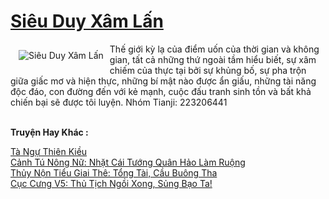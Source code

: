 <a href="https://truyentiki.com/sieu-duy-xam-lan.31741/" title="Siêu Duy Xâm Lấn"><h1>Siêu Duy Xâm Lấn</h1></a><div style="display:table"><img align="right" style="float: left; padding: 10px;" src="https://truyentiki.com/a/img/str/src/31741.jpg" alt="Siêu Duy Xâm Lấn">Thế giới kỳ lạ của điểm uốn của thời gian và không gian, tất cả những thứ ngoài tầm hiểu biết, sự xâm chiếm của thực tại bởi sự khủng bố, sự pha trộn giữa giấc mơ và hiện thực, những bí mật nào được ẩn giấu, những tài năng độc đáo, con đường đến với kẻ mạnh, cuộc đấu tranh sinh tồn và bất khả chiến bại sẽ được tôi luyện. Nhóm Tianji: 223206441</div><p><br><b>Truyện Hay Khác :</b></p><a href="https://truyentiki.com/ta-ngu-thien-kieu.31740/" alt="Tà Ngự Thiên Kiều">Tà Ngự Thiên Kiều</a><br/><a href="https://github.com/nownovels/truyenhay/tree/master/truyenhay/30797/README.md" alt="Cảnh Tú Nông Nữ: Nhặt Cái Tướng Quân Hảo Làm Ruộng">Cảnh Tú Nông Nữ: Nhặt Cái Tướng Quân Hảo Làm Ruộng</a><br/><a href="https://github.com/nownovels/topcv/tree/master/truyenhay/31662/README.md" alt="Thủy Nộn Tiểu Giai Thê: Tổng Tài, Cầu Buông Tha">Thủy Nộn Tiểu Giai Thê: Tổng Tài, Cầu Buông Tha</a><br/><a href="https://github.com/nownovels/truyenhay/tree/master/truyenhay/30660/README.md" alt="Cục Cưng V5: Thủ Tịch Ngồi Xong, Sủng Bạo Ta!">Cục Cưng V5: Thủ Tịch Ngồi Xong, Sủng Bạo Ta!</a><br/>